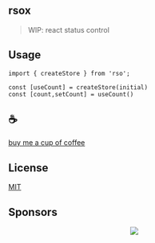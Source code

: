 ## rsox

> WIP: react status control

## Usage

```
import { createStore } from 'rso';

const [useCount] = createStore(initial)
const [count,setCount] = useCount()
```

## :coffee:

[buy me a cup of coffee](https://github.com/Simon-He95/sponsor)

## License

[MIT](./license)

## Sponsors

<p align="center">
  <a href="https://cdn.jsdelivr.net/gh/Simon-He95/sponsor/sponsors.svg">
    <img src="https://cdn.jsdelivr.net/gh/Simon-He95/sponsor/sponsors.png"/>
  </a>
</p>
